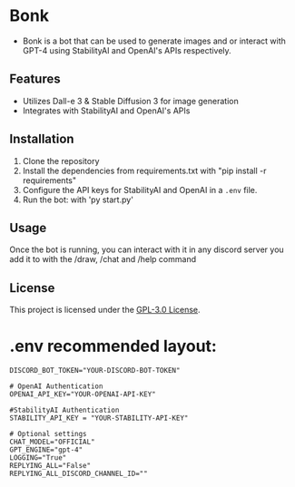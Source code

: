 # Bonk

- Bonk is a bot that can be used to generate images and or interact with GPT-4 using StabilityAI and OpenAI's APIs respectively.

## Features

- Utilizes Dall-e 3 & Stable Diffusion 3 for image generation
- Integrates with StabilityAI and OpenAI's APIs

## Installation

1. Clone the repository
2. Install the dependencies from requirements.txt with "pip install -r requirements"
3. Configure the API keys for StabilityAI and OpenAI in a `.env` file.
4. Run the bot: with 'py start.py'

## Usage

Once the bot is running, you can interact with it in any discord server you add it to with the /draw, /chat and /help command

## License

This project is licensed under the [GPL-3.0 License](LICENSE).


# .env recommended layout:

```# Discord Bot token
DISCORD_BOT_TOKEN="YOUR-DISCORD-BOT-TOKEN"

# OpenAI Authentication
OPENAI_API_KEY="YOUR-OPENAI-API-KEY"

#StabilityAI Authentication
STABILITY_API_KEY = "YOUR-STABILITY-API-KEY"

# Optional settings
CHAT_MODEL="OFFICIAL"
GPT_ENGINE="gpt-4"
LOGGING="True"
REPLYING_ALL="False"
REPLYING_ALL_DISCORD_CHANNEL_ID=""
